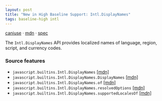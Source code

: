 ```yaml
---
layout: post
title: "New in High Baseline Support: Intl.DisplayNames"
tags: baseline-high intl
---
```


[caniuse](https://caniuse.com/?search=intl-display-names) · [mdn](https://developer.mozilla.org/en-US/search?q=Intl.DisplayNames) · [spec](https://tc39.es/ecma402/#intl-displaynames-objects)

The `Intl.DisplayNames` API provides localized names of language, region, script, and currency codes.

### Source features

- ``javascript.builtins.Intl.DisplayNames`` [[mdn]](https://developer.mozilla.org/en-US/search?q=javascript.builtins.Intl.DisplayNames)
- ``javascript.builtins.Intl.DisplayNames.DisplayNames`` [[mdn]](https://developer.mozilla.org/en-US/search?q=javascript.builtins.Intl.DisplayNames.DisplayNames)
- ``javascript.builtins.Intl.DisplayNames.of`` [[mdn]](https://developer.mozilla.org/en-US/search?q=javascript.builtins.Intl.DisplayNames.of)
- ``javascript.builtins.Intl.DisplayNames.resolvedOptions`` [[mdn]](https://developer.mozilla.org/en-US/search?q=javascript.builtins.Intl.DisplayNames.resolvedOptions)
- ``javascript.builtins.Intl.DisplayNames.supportedLocalesOf`` [[mdn]](https://developer.mozilla.org/en-US/search?q=javascript.builtins.Intl.DisplayNames.supportedLocalesOf)
